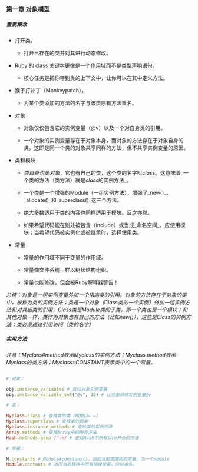 ### 第一章 对象模型

##### 重要概念

* 打开类。

  * 打开已存在的类并对其进行动态修改。

* Ruby 的 class 关键字更像是一个作用域而不是类型声明语句。

  * 核心任务是把你带到类的上下文中，让你可以在其中定义方法。

* 猴子打补丁（Monkeypatch）。

  * 为某个类添加的方法的名字与该类原有方法重名。

* 对象

  * 对象仅仅包含它的实例变量（@v）以及一个对自身类的引用。
 
  * 一个对象的实例变量存在于对象本身，而对象的方法存在于对象自身的类。这即是同一个类的对象共享同样的方法，但不共享实例变量的原因。

* 类和模块

  * _类自身也是对象_，它也有自己的类，这个类的名字叫*class*。这意味着_一个类的方法（类方法）就是*class*的实例方法_。

  * 一个类是一个增强的Module（一组实例方法），增强了_new()_、_allocate()_和_superclass()_这三个方法。

  * 绝大多数适用于类的内容也同样适用于模块。反之亦然。

  * 如果希望代码能在别处被包含（include）或当成_命名空间_，应使用模块；当希望代码被实例化或被继承时，选择使用类。

* 常量

  * 常量的作用域不同于变量的作用域。

  * 常量像文件系统一样以树状结构组织。

  * 常量也能修改，但会被Ruby解释器警告！

*总结：对象是一组实例变量外加一个指向类的引用。对象的方法存在于对象的类中，被称为类的实例方法；类是一个对象（Class类的一个实例）外加一组实例方法和对其超类的引用，Class类是Module类的子类，即一个类也是一个模块；和其他对象一样，类作为对象也有自己的方法（比如new()），这些是Class的实例方法；类必须通过引用访问（类的名字）*

##### 实用方法

_注意：Myclass#method表示Myclass的实例方法；Myclass.method表示Myclass的类方法；Myclass::CONSTANT表示类中的一个常量。_

```ruby

# 对象：

obj.instance_variables # 查找对象实例变量
obj.instance_variable_set("@v", 10) # 让对象获得实例变量@v

# 类：

Myclass.class # 查找类的类（略拗口= =）
Myclass.superclass # 查找类的超类
Myclass.instance_methods # 查找类的实例方法
Array.methods # 查找Array中的所有方法
Hash.methods.grep /^re/ # 查找Hash中所有以re开头的方法

# 常量：

M.constants # Module#constans()，返回当前范围内的常量，为一个module
Module.contants # 返回当前程序中所有顶级常量，包括类名。
```



